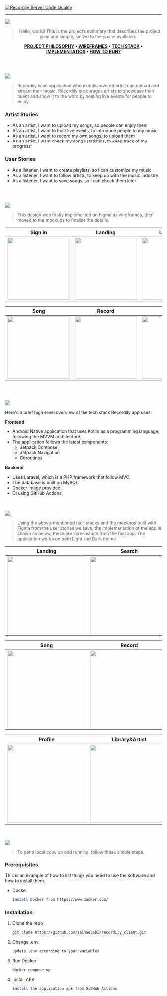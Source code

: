 [![Recordily Server Code Quality](https://github.com/zeinaolabi/recordily/actions/workflows/codequality.yml/badge.svg)](https://github.com/zeinaolabi/recordily/actions/workflows/codequality.yml)
<hr/>
<img src="./readme/title1.svg"/>

<div align="center">

> Hello, world! This is the project’s summary that describes the project plain and simple, limited to the space available.   

**[PROJECT PHILOSOPHY](https://github.com/zeinaolabi/recordily_client#-project-philosophy) • [WIREFRAMES](https://github.com/zeinaolabi/recordily_client#-wireframes) • [TECH STACK](https://github.com/zeinaolabi/recordily_client#-tech-stack) • [IMPLEMENTATION](https://github.com/zeinaolabi/recordily_client#-implementation) • [HOW TO RUN?](https://github.com/zeinaolabi/recordily_client#-how-to-run)**

</div>

<br><br>


<img src="./readme/title2.svg"/>

> Recordily is an application where undiscovered artist can upload and stream their music. Recordily encourages artists to showcase their talent and show it to the word
by hosting live events for people to enjoy.
> 

### Artist Stories
- As an artist, I want to upload my songs, so people can enjoy them
- As an artist, I want to host live events, to introduce people to my music
- As an artist, I want to record my own songs, to upload them 
- As an artist, I want check my songs statistics, to keep track of my progress 

### User Stories
- As a listener, I want to create playlists, so I can customize my music
- As a listener, I want to follow artists, to keep up with the music industry
- As a listener, I want to save songs, so I can check them later

<br><br>

<img src="./readme/title3.svg"/>

> This design was firstly implemented on Figma as wireframes, then moved to the mockups to finalize the details.

| Sign in                                       | Landing                                            | Live Events                                        | Live Event                                            |
|-----------------------------------------------|----------------------------------------------------|----------------------------------------------------|-------------------------------------------------------|
| <img src="./readme/sign_in.svg" width="200"/> | <img src="./readme/landing_page.svg" width="200"/> | <img src="./readme/live_events.svg" width="200"/>  | <img src="./readme/live_event_chat.svg" width="200"/> |

| Song                                            | Record                                            | Artist                                            | Profile                                            |
|-------------------------------------------------|---------------------------------------------------|---------------------------------------------------|----------------------------------------------------|
| <img src="./readme/song_page.svg" width="200"/> | <img src="./readme/record_page.svg" width="200"/> | <img src="./readme/artist_page.svg" width="200"/> | <img src="./readme/profile_page.svg" width="200"/> |


<br><br>

<img src="./readme/title4.svg"/>

Here's a brief high-level overview of the tech stack Recordily app uses:

**Frontend**
- Android Native application that uses Kotlin as a programming language, following the MVVM architecture.
- The application follows the latest components:
  - Jetpack Compose
  - Jetpack Navigation
  - Coroutines
  
**Backend**
- Uses Laravel, which is a PHP framework that follow MVC.
- The database is built on MySQL.
- Docker image provided.
- CI using GitHub Actions.

<br><br>
<img src="./readme/title5.svg"/>

> Using the above-mentioned tech stacks and the mockups built with Figma from the user stories we have, the implementation of the app is shown as below, these are screenshots from the real app.
The application works on both Light and Dark theme

| Landing                                       | Search                                       | Live Event                                            |
|-----------------------------------------------|----------------------------------------------|-------------------------------------------------------|
| <img src="./readme/landing.gif" width="250"/> | <img src="./readme/search.gif" width="250"/> | <img src="./readme/live_event_chat.gif" width="250"/> |

| Song                                       | Record                                       | Upload Song                                       |
|--------------------------------------------|----------------------------------------------|---------------------------------------------------|
| <img src="./readme/song.gif" width="250"/> | <img src="./readme/record.gif" width="250"/> | <img src="./readme/upload_song.gif" width="250"/> |

| Profile                                       | Library&Artist                                | Songs Statistics                                 | 
|-----------------------------------------------|-----------------------------------------------|--------------------------------------------------|
| <img src="./readme/profile.gif" width="250"/> | <img src="./readme/library.gif" width="250"/> | <img src="./readme/song_stats.gif" width="250"/> |



<br><br>
<img src="./readme/title6.svg"/>


>To get a local copy up and running, follow these simple steps.

### Prerequisites

This is an example of how to list things you need to use the software and how to install them.
* Docker
  ```sh
  install Docker from https://www.docker.com/
  ```

### Installation

1. Clone the repo
   ```sh
   git clone https://github.com/zeinaolabi/recordily_client.git
   ```
2. Change .env
   ```sh
   update .env according to your variables
   ```
3. Run Docker
   ```sh
   docker-compose up
   ```
4. Install APK
   ```sh
   install the application apk from GitHub Actions
   ```


